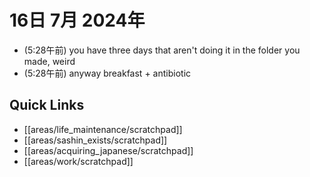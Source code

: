 # 16日 7月 2024年
- (5:28午前) you have three days that aren't doing it in the folder you made, weird 
- (5:28午前) anyway breakfast + antibiotic



## Quick Links
- [[areas/life_maintenance/scratchpad]]
- [[areas/sashin_exists/scratchpad]]
- [[areas/acquiring_japanese/scratchpad]]
- [[areas/work/scratchpad]]

